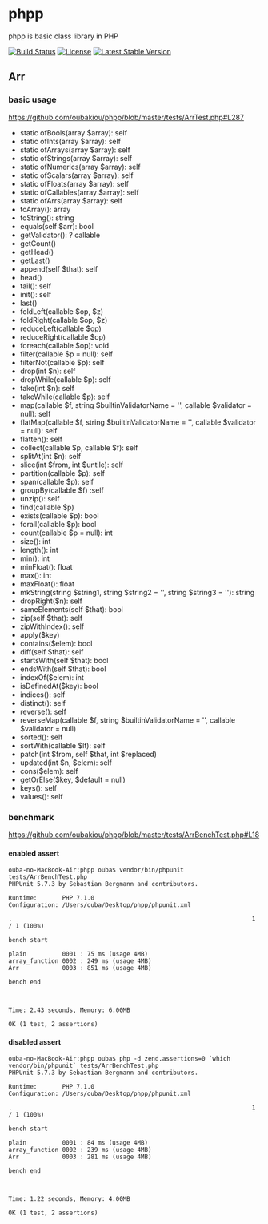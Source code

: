 # phpp

phpp is basic class library in PHP

[![Build Status](https://travis-ci.org/oubakiou/phpp.svg?branch=master)](https://travis-ci.org/oubakiou/phpp)
[![License](https://poser.pugx.org/oubakiou/phpp/license)](https://packagist.org/packages/oubakiou/phpp)
[![Latest Stable Version](https://poser.pugx.org/oubakiou/phpp/v/stable)](https://packagist.org/packages/oubakiou/phpp)

## Arr

### basic usage

https://github.com/oubakiou/phpp/blob/master/tests/ArrTest.php#L287

- static ofBools(array $array): self
- static ofInts(array $array): self
- static ofArrays(array $array): self
- static ofStrings(array $array): self
- static ofNumerics(array $array): self
- static ofScalars(array $array): self
- static ofFloats(array $array): self
- static ofCallables(array $array): self
- static ofArrs(array $array): self
- toArray(): array
- toString(): string
- equals(self $arr): bool
- getValidator(): ? callable
- getCount()
- getHead()
- getLast()
- append(self $that): self
- head()
- tail(): self
- init(): self
- last()
- foldLeft(callable $op, $z)
- foldRight(callable $op, $z)
- reduceLeft(callable $op)
- reduceRight(callable $op)
- foreach(callable $op): void
- filter(callable $p = null): self
- filterNot(callable $p): self
- drop(int $n): self
- dropWhile(callable $p): self
- take(int $n): self
- takeWhile(callable $p): self
- map(callable $f, string $builtinValidatorName = '', callable $validator = null): self
- flatMap(callable $f, string $builtinValidatorName = '', callable $validator = null): self
- flatten(): self
- collect(callable $p, callable $f): self
- splitAt(int $n): self
- slice(int $from, int $untile): self
- partition(callable $p): self
- span(callable $p): self
- groupBy(callable $f) :self
- unzip(): self
- find(callable $p)
- exists(callable $p): bool
- forall(callable $p): bool
- count(callable $p = null): int
- size(): int
- length(): int
- min(): int
- minFloat(): float
- max(): int
- maxFloat(): float
- mkString(string $string1, string $string2 = '', string $string3 = ''): string
- dropRight($n): self
- sameElements(self $that): bool
- zip(self $that): self
- zipWithIndex(): self
- apply($key)
- contains($elem): bool
- diff(self $that): self
- startsWith(self $that): bool
- endsWith(self $that): bool
- indexOf($elem): int
- isDefinedAt($key): bool
- indices(): self
- distinct(): self
- reverse(): self
- reverseMap(callable $f, string $builtinValidatorName = '', callable $validator = null)
- sorted(): self
- sortWith(callable $lt): self
- patch(int $from, self $that, int $replaced)
- updated(int $n, $elem): self
- cons($elem): self
- getOrElse($key, $default = null)
- keys(): self
- values(): self

### benchmark

https://github.com/oubakiou/phpp/blob/master/tests/ArrBenchTest.php#L18

#### enabled assert

```
ouba-no-MacBook-Air:phpp ouba$ vendor/bin/phpunit tests/ArrBenchTest.php 
PHPUnit 5.7.3 by Sebastian Bergmann and contributors.

Runtime:       PHP 7.1.0
Configuration: /Users/ouba/Desktop/phpp/phpunit.xml

.                                                                   1 / 1 (100%)

bench start

plain          0001 : 75 ms (usage 4MB)
array_function 0002 : 249 ms (usage 4MB)
Arr            0003 : 851 ms (usage 4MB)

bench end



Time: 2.43 seconds, Memory: 6.00MB

OK (1 test, 2 assertions)
```

#### disabled assert

```
ouba-no-MacBook-Air:phpp ouba$ php -d zend.assertions=0 `which vendor/bin/phpunit` tests/ArrBenchTest.php 
PHPUnit 5.7.3 by Sebastian Bergmann and contributors.

Runtime:       PHP 7.1.0
Configuration: /Users/ouba/Desktop/phpp/phpunit.xml

.                                                                   1 / 1 (100%)

bench start

plain          0001 : 84 ms (usage 4MB)
array_function 0002 : 239 ms (usage 4MB)
Arr            0003 : 281 ms (usage 4MB)

bench end



Time: 1.22 seconds, Memory: 4.00MB

OK (1 test, 2 assertions)
```
